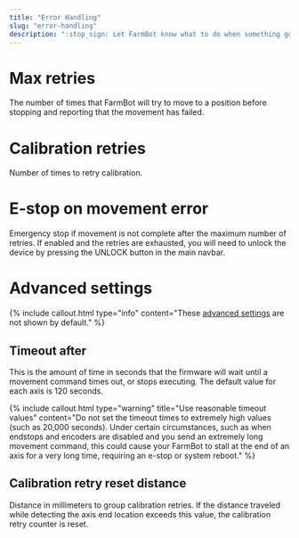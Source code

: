 ```yaml
---
title: "Error Handling"
slug: "error-handling"
description: ":stop_sign: Let FarmBot know what to do when something goes wrong.\n[Open these settings in the app](https://my.farm.bot/app/designer/settings?highlight=error_handling)"
---
```



# Max retries

The number of times that FarmBot will try to move to a position before stopping and reporting that the movement has failed.

# Calibration retries

Number of times to retry calibration.

# E-stop on movement error

Emergency stop if movement is not complete after the maximum number of retries. If enabled and the retries are exhausted, you will need to unlock the device by pressing the <span class="fb-button fb-yellow">UNLOCK</span> button in the main navbar.

# Advanced settings

{%
include callout.html
type="info"
content="These [advanced settings](../settings.md#show-advanced-settings) are not shown by default."
%}

## Timeout after

This is the amount of time in seconds that the firmware will wait until a movement command times out, or stops executing. The default value for each axis is 120 seconds.

{%
include callout.html
type="warning"
title="Use reasonable timeout values"
content="Do not set the timeout times to extremely high values (such as 20,000 seconds). Under certain circumstances, such as when endstops and encoders are disabled and you send an extremely long movement command, this could cause your FarmBot to stall at the end of an axis for a very long time, requiring an e-stop or system reboot."
%}

## Calibration retry reset distance

Distance in millimeters to group calibration retries. If the distance traveled while detecting the axis end location exceeds this value, the calibration retry counter is reset.
